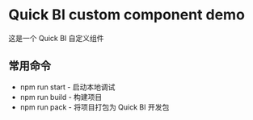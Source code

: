# Quick BI custom component demo

这是一个 Quick BI 自定义组件

## 常用命令

- npm run start - 启动本地调试
- npm run build - 构建项目
- npm run pack - 将项目打包为 Quick BI 开发包
